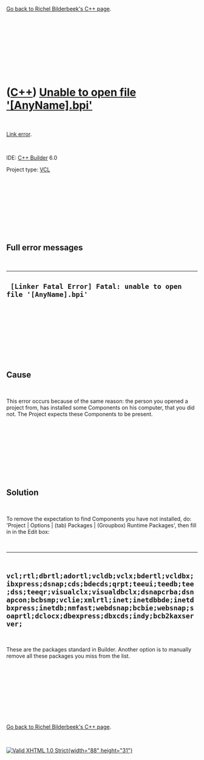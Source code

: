 

[Go back to Richel Bilderbeek's C++ page](Cpp.htm).

 

 

 

 

 

([C++](Cpp.htm)) [Unable to open file '\[AnyName\].bpi'](CppLinkErrorUnableToOpenBpi.htm)
=========================================================================================

 

[Link error](CppLinkError.htm).

 

IDE: [C++ Builder](CppBuilder.htm) 6.0

Project type: [VCL](CppVcl.htm)

 

 

 

 

 

Full error messages
-------------------

 

  --------------------------------------------------------------------
  ` [Linker Fatal Error] Fatal: unable to open file '[AnyName].bpi'`
  --------------------------------------------------------------------

 

 

 

 

 

Cause
-----

 

This error occurs because of the same reason: the person you opened a
project from, has installed some Components on his computer, that you
did not. The Project expects these Components to be present.

 

 

 

 

 

Solution
--------

 

To remove the expectation to find Components you have not installed, do:
'Project | Options | (tab) Packages | (Groupbox) Runtime Packages', then
fill in in the Edit box:

 

  ---------------------------------------------------------------------------------------------------------------------------------------------------------------------------------------------------------------------------------------------------------------------------------------------
  ` vcl;rtl;dbrtl;adortl;vcldb;vclx;bdertl;vcldbx;ibxpress;dsnap;cds;bdecds;qrpt;teeui;teedb;tee;dss;teeqr;visualclx;visualdbclx;dsnapcrba;dsnapcon;bcbsmp;vclie;xmlrtl;inet;inetdbbde;inetdbxpress;inetdb;nmfast;webdsnap;bcbie;websnap;soaprtl;dclocx;dbexpress;dbxcds;indy;bcb2kaxserver;`
  ---------------------------------------------------------------------------------------------------------------------------------------------------------------------------------------------------------------------------------------------------------------------------------------------

 

These are the packages standard in Builder. Another option is to
manually remove all these packages you miss from the list.

 

 

 

 

 

[Go back to Richel Bilderbeek's C++ page](Cpp.htm).



 

[![Valid XHTML 1.0 Strict](valid-xhtml10.png){width="88"
height="31"}](http://validator.w3.org/check?uri=referer)
